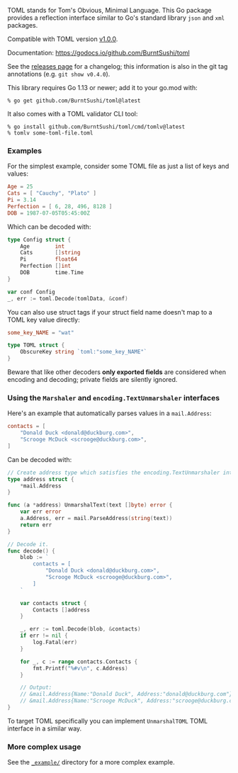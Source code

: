 TOML stands for Tom's Obvious, Minimal Language. This Go package provides a
reflection interface similar to Go's standard library `json` and `xml` packages.

Compatible with TOML version [v1.0.0](https://toml.io/en/v1.0.0).

Documentation: https://godocs.io/github.com/BurntSushi/toml

See the [releases page](https://github.com/BurntSushi/toml/releases) for a
changelog; this information is also in the git tag annotations (e.g. `git show
v0.4.0`).

This library requires Go 1.13 or newer; add it to your go.mod with:

    % go get github.com/BurntSushi/toml@latest

It also comes with a TOML validator CLI tool:

    % go install github.com/BurntSushi/toml/cmd/tomlv@latest
    % tomlv some-toml-file.toml

### Examples
For the simplest example, consider some TOML file as just a list of keys and
values:

```toml
Age = 25
Cats = [ "Cauchy", "Plato" ]
Pi = 3.14
Perfection = [ 6, 28, 496, 8128 ]
DOB = 1987-07-05T05:45:00Z
```

Which can be decoded with:

```go
type Config struct {
	Age        int
	Cats       []string
	Pi         float64
	Perfection []int
	DOB        time.Time
}

var conf Config
_, err := toml.Decode(tomlData, &conf)
```

You can also use struct tags if your struct field name doesn't map to a TOML key
value directly:

```toml
some_key_NAME = "wat"
```

```go
type TOML struct {
    ObscureKey string `toml:"some_key_NAME"`
}
```

Beware that like other decoders **only exported fields** are considered when
encoding and decoding; private fields are silently ignored.

### Using the `Marshaler` and `encoding.TextUnmarshaler` interfaces
Here's an example that automatically parses values in a `mail.Address`:

```toml
contacts = [
    "Donald Duck <donald@duckburg.com>",
    "Scrooge McDuck <scrooge@duckburg.com>",
]
```

Can be decoded with:

```go
// Create address type which satisfies the encoding.TextUnmarshaler interface.
type address struct {
	*mail.Address
}

func (a *address) UnmarshalText(text []byte) error {
	var err error
	a.Address, err = mail.ParseAddress(string(text))
	return err
}

// Decode it.
func decode() {
	blob := `
		contacts = [
			"Donald Duck <donald@duckburg.com>",
			"Scrooge McDuck <scrooge@duckburg.com>",
		]
	`

	var contacts struct {
		Contacts []address
	}

	_, err := toml.Decode(blob, &contacts)
	if err != nil {
		log.Fatal(err)
	}

	for _, c := range contacts.Contacts {
		fmt.Printf("%#v\n", c.Address)
	}

	// Output:
	// &mail.Address{Name:"Donald Duck", Address:"donald@duckburg.com"}
	// &mail.Address{Name:"Scrooge McDuck", Address:"scrooge@duckburg.com"}
}
```

To target TOML specifically you can implement `UnmarshalTOML` TOML interface in
a similar way.

### More complex usage
See the [`_example/`](/_example) directory for a more complex example.
